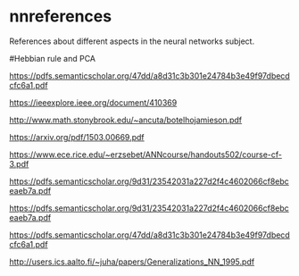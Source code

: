 # nnreferences
References about different aspects in the neural networks subject.

#Hebbian rule and PCA

https://pdfs.semanticscholar.org/47dd/a8d31c3b301e24784b3e49f97dbecdcfc6a1.pdf

https://ieeexplore.ieee.org/document/410369

http://www.math.stonybrook.edu/~ancuta/botelhojamieson.pdf

https://arxiv.org/pdf/1503.00669.pdf

https://www.ece.rice.edu/~erzsebet/ANNcourse/handouts502/course-cf-3.pdf

https://pdfs.semanticscholar.org/9d31/23542031a227d2f4c4602066cf8ebceaeb7a.pdf

https://pdfs.semanticscholar.org/9d31/23542031a227d2f4c4602066cf8ebceaeb7a.pdf

https://pdfs.semanticscholar.org/47dd/a8d31c3b301e24784b3e49f97dbecdcfc6a1.pdf

http://users.ics.aalto.fi/~juha/papers/Generalizations_NN_1995.pdf
